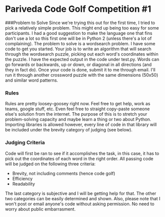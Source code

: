 # Pariveda Code Golf Competition \#1
###Problem to Solve
Since we're trying this out for the first time, I tried to pick a relatively simple problem. This might end up being too easy for some participants. I had a good suggestion to make the language one that fins don't use a lot so this first one will be in Python 2 (unless there's a lot of complaining).
The problem to solve is a wordsearch problem. I have some code to get you started. Your job is to write an algorithm that will search through the wordsearch puzzle, picking out each word's coordinates within the puzzle. I have the expected output in the code under test.py. Words can go forwards or backwards, up or down, or diagonal in all directions (and they in fact do).
Once your code is done, submit it to me through email. I'll run it through another crossword puzzle with the same dimensions (50x50) and similar word patterns.
### Rules
Rules are pretty loosey-goosey right now. Feel free to get help, work as teams, google stuff, etc. Even feel free to straight copy-paste someone else's solution from the internet. The purpose of this is to stretch your problem-solving capacity and maybe learn a thing or two about Python.
Importing libraries is allowed however, every line of code in that library will be included under the brevity category of judging (see below).
### Judging Criteria
Code will first be ran to see if it accomplishes the task, in this case, it has to pick out the coordinates of each word in the right order. All passing code will be judged on the following three criteria:
* Brevity, not including comments (hence code golf)
* Efficiency
* Readability

The last category is subjective and I will be getting help for that. The other two categories can be easily determined and shown.
Also, please note that I won't post or email anyone's code without asking permission. No need to worry about public embarrasment.
